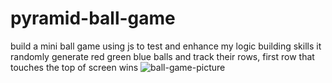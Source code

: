 # pyramid-ball-game
build a mini ball game using js to test and enhance my logic building skills
it randomly generate red green blue balls and track their rows, first row that touches the top of screen wins 
![ball-game-picture](https://user-images.githubusercontent.com/89407497/156813840-4508ded6-c82c-4be0-a577-5471c64fa0b6.png)
